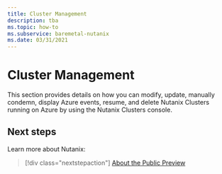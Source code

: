 ```yaml
---
title: Cluster Management
description: tba
ms.topic: how-to
ms.subservice: baremetal-nutanix
ms.date: 03/31/2021
---
```


# Cluster Management

This section provides details on how you can modify, update, manually condemn, display Azure events, resume, and delete Nutanix Clusters running on Azure by using the Nutanix Clusters console. 

## Next steps

Learn more about Nutanix:

> [!div class="nextstepaction"]
> [About the Public Preview](about-the-public-preview.md)
